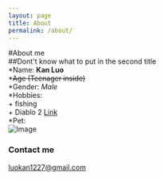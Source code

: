 ```yaml
---
layout: page
title: About
permalink: /about/
---
```

#About me  
##Dont't know what to put in the second title  
*Name: **Kan Luo**  
*~~Age (Teenager inside)~~  
*Gender: *Male*  
*Hobbies:  
    + fishing  
    + Diablo 2 [Link](https://www.blizzard.com/en-us/games/d2/)  
*Pet:  
![Image](https://upload.wikimedia.org/wikipedia/commons/thumb/3/34/Florida_Box_Turtle_Digon3.jpg/220px-Florida_Box_Turtle_Digon3.jpg)

### Contact me

[luokan1227@gmail.com](mailto:email@domain.com)
